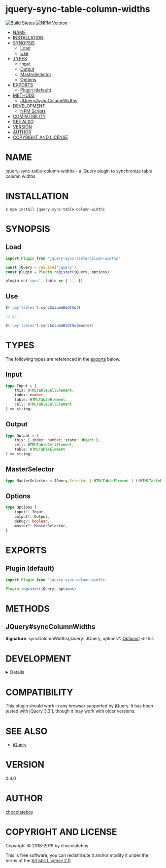 # jquery-sync-table-column-widths

[![Build Status](https://secure.travis-ci.org/chocolateboy/jquery-sync-table-column-widths.svg)](http://travis-ci.org/chocolateboy/jquery-sync-table-column-widths)
[![NPM Version](http://img.shields.io/npm/v/jquery-sync-table-column-widths.svg)](https://www.npmjs.org/package/jquery-sync-table-column-widths)

<!-- START doctoc generated TOC please keep comment here to allow auto update -->
<!-- DON'T EDIT THIS SECTION, INSTEAD RE-RUN doctoc TO UPDATE -->

- [NAME](#name)
- [INSTALLATION](#installation)
- [SYNOPSIS](#synopsis)
  - [Load](#load)
  - [Use](#use)
- [TYPES](#types)
  - [Input](#input)
  - [Output](#output)
  - [MasterSelector](#masterselector)
  - [Options](#options)
- [EXPORTS](#exports)
  - [Plugin (default)](#plugin-default)
- [METHODS](#methods)
  - [JQuery#syncColumnWidths](#jquerysynccolumnwidths)
- [DEVELOPMENT](#development)
  - [NPM Scripts](#npm-scripts)
- [COMPATIBILITY](#compatibility)
- [SEE ALSO](#see-also)
- [VERSION](#version)
- [AUTHOR](#author)
- [COPYRIGHT AND LICENSE](#copyright-and-license)

<!-- END doctoc generated TOC please keep comment here to allow auto update -->

# NAME

jquery-sync-table-column-widths - a jQuery plugin to synchronize table column widths

# INSTALLATION

    $ npm install jquery-sync-table-column-widths

# SYNOPSIS

## Load

```javascript
import Plugin from 'jquery-sync-table-column-widths'

const jQuery = require('jquery')
const plugin = Plugin.register(jQuery, options)

plugin.on('sync', table => { ... })
```

## Use

```javascript
$('.my-tables').syncColumnWidths()

// or

$('.my-tables').syncColumnWidths(master)
```

# TYPES

The following types are referenced in the [exports](#exports) below.

## Input

```typescript
type Input = (
    this: HTMLTableCellElement,
    index: number,
    table: HTMLTableElement,
    cell: HTMLTableCellElement
) => string;
```

## Output

```typescript
type Output = (
    this: { index: number; state: Object },
    cell: HTMLTableCellElement,
    table: HTMLTableElement
) => string;
```

## MasterSelector

```typescript
type MasterSelector = JQuery.Selector | HTMLTableElement | ((HTMLTableElement) => boolean)
```

## Options

```typescript
type Options {
    input?: Input,
    output?: Output,
    debug?: boolean,
    master?: MasterSelector,
}
```

# EXPORTS

## Plugin (default)

```javascript
import Plugin from 'jquery-sync-column-widths'

Plugin.register(jQuery, options)
```

# METHODS

## JQuery#syncColumnWidths

**Signature**: syncColumnWidths(jQuery: JQuery, options?: [Options](#options)) => this

# DEVELOPMENT

<details>

## NPM Scripts

The following NPM scripts are available:

- build - compile the plugin and package it for release
- clean - remove temporary files and build artifacts
- test - run the test suite

</details>

# COMPATIBILITY

This plugin should work in any browser supported by jQuery. It has been tested with jQuery 3.3.1,
though it may work with older versions.

# SEE ALSO

* [jQuery](https://www.npmjs.com/package/jquery)

# VERSION

0.4.0

# AUTHOR

[chocolateboy](mailto:chocolate@cpan.org)

# COPYRIGHT AND LICENSE

Copyright © 2018-2019 by chocolateboy.

This is free software; you can redistribute it and/or modify it under the
terms of the [Artistic License 2.0](http://www.opensource.org/licenses/artistic-license-2.0.php).
